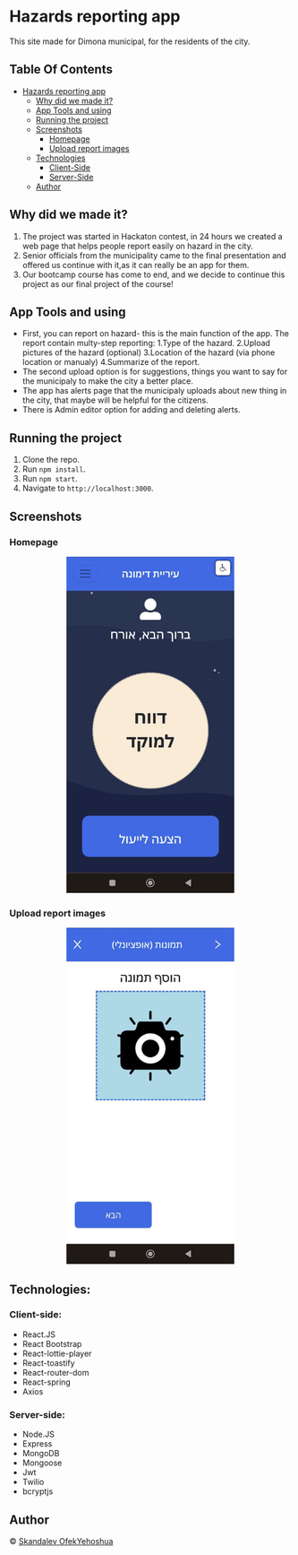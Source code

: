 # Hazards reporting app
This site made for Dimona municipal, for the residents of the city.

## Table Of Contents
- [Hazards reporting app](#hazards-reporting-app)
  * [Why did we made it?](#why-did-we-made-it)
  * [App Tools and using](#app-Tools-and-using)
  * [Running the project](#running-the-project)
  * [Screenshots](#screenshots)
    + [Homepage](#homepage)
    + [Upload report images](#upload-report-images)
  * [Technologies](#technologies)
    + [Client-Side](#client-side)
    + [Server-Side](#server-side)
  * [Author](#Author)
  
## Why did we made it?

1. The project was started in Hackaton contest, in 24 hours we created
   a web page that helps people report easily on hazard in the city.
2. Senior officials from the municipality came to the final presentation and
   offered us continue with it,as it can really be an app for them.
3. Our bootcamp course has come to end, and we decide to continue this project
   as our final project of the course!
   
## App Tools and using

* First, you can report on hazard- this is the main function of the app.
  The report contain multy-step reporting:
  1.Type of the hazard.
  2.Upload pictures of the hazard (optional)
  3.Location of the hazard (via phone location or manualy)
  4.Summarize of the report.
* The second upload option is for suggestions, things you want to say for 
   the municipaly to make the city a better place.
* The app has alerts page that the municipaly uploads about new thing in the 
  city, that maybe will be helpful for the citizens.
* There is Admin editor option for adding and deleting alerts.
   
## Running the project

1. Clone the repo.
2. Run `npm install`.
3. Run `npm start`.
4. Navigate to `http://localhost:3000`.

## Screenshots

### Homepage

<p align="center"><img src="./public/image.2.jpg" width="300" /></p>


### Upload report images

<p align="center"><img src="./public/image.1.jpg" width="300" /></p>

## Technologies:

### Client-side:
* React.JS
* React Bootstrap
* React-lottie-player
* React-toastify
* React-router-dom
* React-spring
* Axios

### Server-side:
* Node.JS
* Express
* MongoDB
* Mongoose
* Jwt
* Twilio
* bcryptjs

## Author  <a name="Author"></a>

© [Skandalev ](https://github.com/Skandalev)
  [OfekYehoshua ](https://github.com/OfekYehoshua)
  


